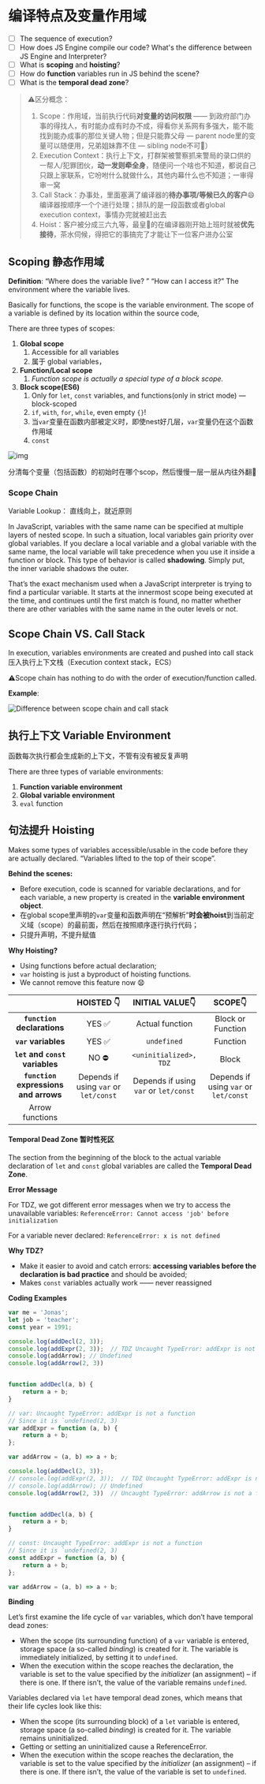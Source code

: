 # 编译特点及变量作用域

* [ ] The sequence of execution?
* [ ] How does JS Engine compile our code? What's the difference between JS Engine and Interpreter?
* [ ] What is **scoping** and **hoisting**? 
* [ ] How do **function** variables run in JS behind the scene? 
* [ ] What is the **temporal dead zone**?

> ⚠️区分概念：
>
> 1. Scope：作用域，当前执行代码**对变量的访问权限** —— 到政府部门办事的得找人，有时能办成有时办不成，得看你关系网有多强大，能不能找到能办成事的那位关键人物；但是只能靠父母 — parent node里的变量可以随便用，兄弟姐妹靠不住 — sibling node不可🙅）
> 2. Execution Context：执行上下文，打群架被警察抓来警局的录口供的一帮人/犯罪团伙，**动一发则牵全身**，随便问一个啥也不知道，都说自己只跟上家联系，它吩咐什么就做什么，其他内幕什么也不知道；一审得审一窝
> 3. Call Stack：办事处，里面塞满了编译器的**待办事项/等候已久的客户**😄 编译器按顺序一个个进行处理；排队的是一段函数或者global execution context，事情办完就被赶出去
> 4. Hoist：客户被分成三六九等，最皇👑的在编译器刚开始上班时就被**优先接待**，茶水伺候，得把它的事搞完了才能让下一位客户进办公室

## Scoping 静态作用域

**Definition**: “Where does the variable live? ” “How can I access it?” The environment where the variable lives.

Basically for functions, the scope is the variable environment. The scope of a variable is defined by its location within the source code,

There are three types of scopes:

1. **Global scope**
   1. Accessible for all variables
   2. 属于 global variables，
2. **Function/Local scope**
   1. _Function scope is actually a special type of a block scope._
3. **Block scope\(ES6\)**
   1. Only for `let`, `const` variables, and functions\(only in strict mode\) — block-scoped
   2. `if`, `with`, `for`, `while`, even empty `{}`!
   3. 当`var`变量在函数内部被定义时，即使nest好几层，`var`变量仍在这个函数作用域
   4. `const`

![img](https://tva1.sinaimg.cn/large/008i3skNgy1gqh7xiz2xwj31a20mows6.jpg)

分清每个变量（包括函数）的初始时在哪个scop，然后慢慢一层一层从内往外翻:facepunch:

### Scope Chain

Variable Lookup： 直线向上，就近原则

In JavaScript, variables with the same name can be specified at multiple layers of nested scope. In such a situation, local variables gain priority over global variables. If you declare a local variable and a global variable with the same name, the local variable will take precedence when you use it inside a function or block. This type of behavior is called **shadowing**. Simply put, the inner variable shadows the outer.

That’s the exact mechanism used when a JavaScript interpreter is trying to find a particular variable. It starts at the innermost scope being executed at the time, and continues until the first match is found, no matter whether there are other variables with the same name in the outer levels or not.

## Scope Chain VS.  Call Stack

In execution, variables environments are created and pushed into call stack 压入执行上下文栈（Execution context stack，ECS）

⚠️Scope chain has nothing to do with the order of execution/function called.

**Example**: 

![Difference between scope chain and call stack](https://tva1.sinaimg.cn/large/008i3skNgy1gqh98c852pj319c0m0qjt.jpg)

## 执行上下文 Variable Environment

函数每次执行都会生成新的上下文，不管有没有被反复声明

There are three types of variable environments:

1. **Function variable environment**
2. **Global variable environment**
3. `eval` function 

## 句法提升 Hoisting

Makes some types of variables accessible/usable in the code before they are actually declared. “Variables lifted to the top of their scope”.

**Behind the scenes:**

* Before execution, code is scanned for variable declarations, and for each variable, a new property is created in the **variable environment object**.
* 在global scope里声明的`var`变量和函数声明在“预解析”**时会被hoist**到当前定义域（scope）的最前面，然后在按照顺序逐行执行代码；
* 只提升声明，不提升赋值

**Why Hoisting?**

* Using functions before actual declaration;
* `var` hoisting is just a byproduct of hoisting functions.
* We cannot remove this feature now :anguished:

|  | HOISTED 👇 | INITIAL VALUE👇 | SCOPE👇 |
| :---: | :---: | :---: | :---: |
| **`function` declarations** | YES ✅  | Actual function | Block or Function |
| **`var` variables** | YES ✅  | `undefined` | Function |
| **`let` and `const` variables** | NO ⛔  | `<uninitialized>, TDZ` | Block |
| **`function` expressions and arrows** | Depends if using `var` or `let/const` | Depends if using `var` or `let/const` | Depends if using `var` or `let/const` |
| Arrow functions |  |  |  |

#### Temporal Dead Zone 暂时性死区

The section from the beginning of the block to the actual variable declaration of `let` and `const` global variables are called the **Temporal Dead Zone**.

**Error Message**

For TDZ, we got different error messages when we try to access the unavailable variables: `ReferenceError: Cannot access 'job' before initialization`

For a variable never declared: `ReferenceError: x is not defined`

**Why TDZ?**

* Make it easier to avoid and catch errors: **accessing variables before the declaration is bad practice** and should be avoided;
* Makes `const` variables actually work —— never reassigned

**Coding Examples**

```javascript
var me = 'Jonas';
let job = 'teacher';
const year = 1991;

console.log(addDecl(2, 3));
console.log(addExpr(2, 3));  // TDZ Uncaught TypeError: addExpr is not a function
console.log(addArrow); // Undefined
console.log(addArrow(2, 3))  


function addDecl(a, b) {
    return a + b;
}

// var: Uncaught TypeError: addExpr is not a function
// Since it is `undefined(2, 3)
var addExpr = function (a, b) {
    return a + b;
};

var addArrow = (a, b) => a + b;
```

```javascript
console.log(addDecl(2, 3));
// console.log(addExpr(2, 3));  // TDZ Uncaught TypeError: addExpr is not a function
// console.log(addArrow); // Undefined
console.log(addArrow(2, 3))  // Uncaught TypeError: addArrow is not a function


function addDecl(a, b) {
    return a + b;
}

// const: Uncaught TypeError: addExpr is not a function
// Since it is `undefined(2, 3)
const addExpr = function (a, b) {
    return a + b;
};

var addArrow = (a, b) => a + b;
```

**Binding**

Let’s first examine the life cycle of `var` variables, which don’t have temporal dead zones:

* When the scope \(its surrounding function\) of a `var` variable is entered, storage space \(a so-called _binding_\) is created for it. The variable is immediately initialized, by setting it to `undefined`.
* When the execution within the scope reaches the declaration, the variable is set to the value specified by the _initializer_ \(an assignment\) – if there is one. If there isn’t, the value of the variable remains `undefined`.

Variables declared via `let` have temporal dead zones, which means that their life cycles look like this:

* When the scope \(its surrounding block\) of a `let` variable is entered, storage space \(a so-called _binding_\) is created for it. The variable remains uninitialized.
* Getting or setting an uninitialized cause a ReferenceError.
* When the execution within the scope reaches the declaration, the variable is set to the value specified by the _initializer_ \(an assignment\) – if there is one. If there isn’t, the value of the variable is set to `undefined`.

